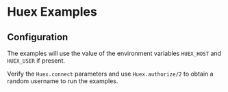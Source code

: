 
# Huex Examples

## Configuration

The examples will use the value of the environment variables `HUEX_HOST` and `HUEX_USER` if present.

Verify the `Huex.connect` parameters and use `Huex.authorize/2` to obtain a random username to run the examples.
